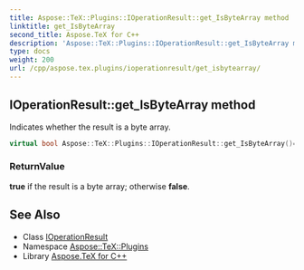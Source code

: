 ```yaml
---
title: Aspose::TeX::Plugins::IOperationResult::get_IsByteArray method
linktitle: get_IsByteArray
second_title: Aspose.TeX for C++
description: 'Aspose::TeX::Plugins::IOperationResult::get_IsByteArray method. Indicates whether the result is a byte array in C++.'
type: docs
weight: 200
url: /cpp/aspose.tex.plugins/ioperationresult/get_isbytearray/
---
```

## IOperationResult::get_IsByteArray method


Indicates whether the result is a byte array.

```cpp
virtual bool Aspose::TeX::Plugins::IOperationResult::get_IsByteArray()=0
```


### ReturnValue

**true** if the result is a byte array; otherwise **false**.

## See Also

* Class [IOperationResult](../)
* Namespace [Aspose::TeX::Plugins](../../)
* Library [Aspose.TeX for C++](../../../)
